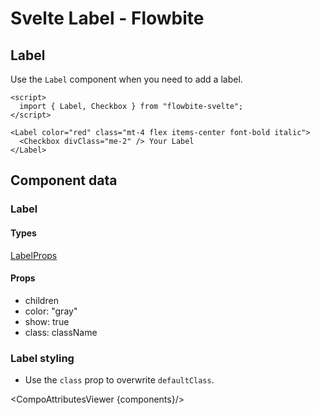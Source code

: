 # Svelte Label - Flowbite


## Label

Use the `Label` component when you need to add a label.

```svelte
<script>
  import { Label, Checkbox } from "flowbite-svelte";
</script>

<Label color="red" class="mt-4 flex items-center font-bold italic">
  <Checkbox divClass="me-2" /> Your Label
</Label>
```

## Component data

### Label

#### Types

[LabelProps](https://github.com/themesberg/flowbite-svelte/blob/main/src/lib/types.ts#L803)

#### Props

- children
- color: "gray"
- show: true
- class: className


### Label styling

- Use the `class` prop to overwrite `defaultClass`.

<CompoAttributesViewer {components}/>
